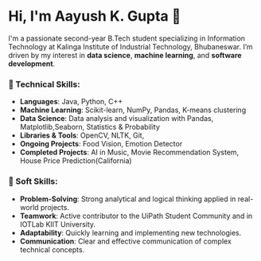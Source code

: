 # Hi, I'm Aayush K. Gupta 👋

I'm a passionate second-year B.Tech student specializing in Information Technology at Kalinga Institute of Industrial Technology, Bhubaneswar. I’m driven by my interest in **data science**, **machine learning**, and **software development**.

### 🚀 Technical Skills:
- **Languages**: Java, Python, C++
- **Machine Learning**: Scikit-learn, NumPy, Pandas, K-means clustering
- **Data Science**: Data analysis and visualization with Pandas, Matplotlib,Seaborn, Statistics & Probability
- **Libraries & Tools**: OpenCV, NLTK, Git,
- **Ongoing Projects**: Food Vision, Emotion Detector
- **Completed Projects**: AI in Music, Movie Recommendation System, House Price Prediction(California)

### 🌟 Soft Skills:
- **Problem-Solving**: Strong analytical and logical thinking applied in real-world projects.
- **Teamwork**: Active contributor to the UiPath Student Community and in IOTLab KIIT University.
- **Adaptability**: Quickly learning and implementing new technologies.
- **Communication**: Clear and effective communication of complex technical concepts.
